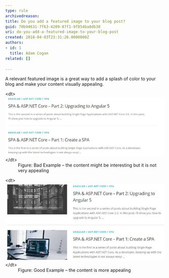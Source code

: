 ```yaml
---
type: rule
archivedreason: 
title: Do you add a featured image to your blog post?
guid: 70b94631-7f63-4209-87f1-9f854ba8db38
uri: do-you-add-a-featured-image-to-your-blog-post
created: 2018-04-03T23:31:26.0000000Z
authors:
- id: 1
  title: Adam Cogan
related: []

---
```


A relevant featured image is a great way to add a splash of color to your blog and make your content visually appealing.

<!--endintro-->
<dl class="badImage">&lt;dt&gt;<img src="blog-no-feat-image.jpg" alt="blog-no-feat-image.jpg">&lt;/dt&gt;<dd>Figure: Bad Example – the content might be interesting but it is not very appealing</dd></dl><dl class="goodImage">&lt;dt&gt;<img src="blog-with-feat-image.jpg" alt="blog-with-feat-image.jpg">&lt;/dt&gt;<dd>Figure: Good Example – the content is more appealing</dd></dl>
